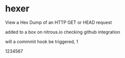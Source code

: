 hexer
=====

View a Hex Dump of an HTTP GET or HEAD request

added to a box on nitrous.io checking github integration

will a commmit hook be triggered, 1

1234567
